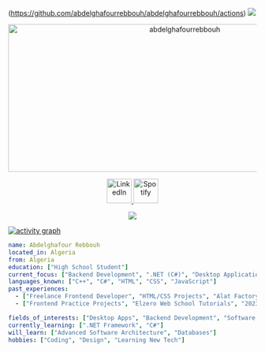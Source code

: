 (https://github.com/abdelghafourrebbouh/abdelghafourrebbouh/actions)
![](https://visitor-badge.laobi.icu/badge?page_id=abdelghafourrebbouh.abdelghafourrebbouh)

<p align="center">
  <img src="https://socialify.git.ci/abdelghafourrebbouh/abdelghafourrebbouh/image?font=Source%20Code%20Pro&forks=1&issues=1&language=1&name=1&owner=1&pattern=Plus&pulls=1&stargazers=1&theme=Dark" alt="abdelghafourrebbouh" width="700" height="300" />
</p>

<p align="center">
<a href="https://www.linkedin.com/in/YOUR-LINKEDIN">
  <img alt="LinkedIn" width="50px" src="https://user-images.githubusercontent.com/43545812/144035037-0f415fc7-9f96-4517-a370-ccc6e78a714b.png" />
</a>
<a href="https://open.spotify.com/user/YOUR-SPOTIFY-ID">
  <img alt="Spotify" width="50px" src="https://user-images.githubusercontent.com/43545812/144035120-1ad5169b-91c7-4078-bef9-6a82c733f373.png" />
</a>
</p>

<p align="center">
  <img src="https://github-profile-trophy.vercel.app/?username=abdelghafourrebbouh&theme=onedark&column=-1" />
</p>

[![activity graph](https://github-readme-activity-graph.vercel.app/graph?username=abdelghafourrebbouh&theme=github-dark-dimmed&custom_title=Activity%20Graph&hide_border=true)](https://github.com/ashutosh00710/github-readme-activity-graph)

```yaml
name: Abdelghafour Rebbouh
located_in: Algeria
from: Algeria
education: ["High School Student"]
current_focus: ["Backend Development", ".NET (C#)", "Desktop Applications"]
languages_known: ["C++", "C#", "HTML", "CSS", "JavaScript"]
past_experiences:
  - ["Freelance Frontend Developer", "HTML/CSS Projects", "Alat Factory", "2024"]
  - ["Frontend Practice Projects", "Elzero Web School Tutorials", "2023-2024"]

fields_of_interests: ["Desktop Apps", "Backend Development", "Software Engineering"]
currently_learning: [".NET Framework", "C#"]
will_learn: ["Advanced Software Architecture", "Databases"]
hobbies: ["Coding", "Design", "Learning New Tech"]
